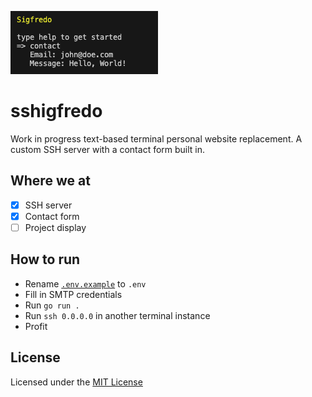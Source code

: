 ![SSH instance](./images/terminal.png)

# sshigfredo

Work in progress text-based terminal personal website replacement. A custom SSH server with a contact form built in.

## Where we at

-   [x] SSH server
-   [x] Contact form
-   [ ] Project display

## How to run

-   Rename [`.env.example`](./.env.example) to `.env`
-   Fill in SMTP credentials
-   Run `go run .`
-   Run `ssh 0.0.0.0` in another terminal instance
-   Profit

## License

Licensed under the [MIT License](./LICENSE)
